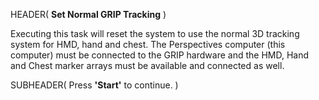 HEADER( __Set Normal GRIP Tracking__ )

Executing this task will reset the system to use the normal 3D tracking system for HMD, hand and chest.
The Perspectives computer (this computer) must be connected to the GRIP hardware and the 
HMD, Hand and Chest marker arrays must be available and connected as well.
 
SUBHEADER( Press __'Start'__ to continue. )

